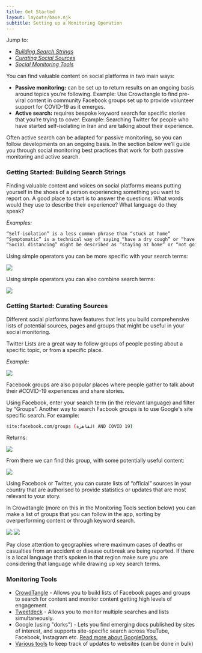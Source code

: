 ```yaml
---
title: Get Started
layout: layouts/base.njk
subtitle: Setting up a Monitoring Operation
---
```


Jump to:
- _<a href="#searchstrings">Building Search Strings</a>_
- _<a href="#curatingsources">Curating Social Sources</a>_
- _<a href="#monitoringtools">Social Monitoring Tools</a>_

You can find valuable content on social platforms in two main ways:

- **Passive monitoring:** can be set up to return results on an ongoing basis around topics you’re following. Example: Use Crowdtangle to find pre-viral content in community Facebook groups set up to provide volunteer support for COVID-19 as it emerges.
- **Active search:** requires bespoke keyword search for specific stories that you’re trying to cover. Example: Searching Twitter for people who have started self-isolating in Iran and are talking about their experience.

Often active search can be adapted for passive monitoring, so you can follow developments on an ongoing basis. In the section below we’ll guide you through social monitoring best practices that work for both passive monitoring and active search.

<h3 id="searchstrings">Getting Started: Building Search Strings</h3>
Finding valuable content and voices on social platforms means putting yourself in the shoes of a person experiencing something you want to report on. A good place to start is to answer the questions: What words would they use to describe their experience? What language do they speak?

_Examples:_

```bash
“Self-isolation” is a less common phrase than “stuck at home”
“Symptomatic” is a technical way of saying “have a dry cough” or “have a high fever”
“Social distancing” might be described as “staying at home” or “not going out”
```

Using simple operators you can be more specific with your search terms:

<img src="/images/operators2.jpeg" class="center, responsive">

Using simple operators you can also combine search terms:

<img src="/images/operators.jpeg" class="center, responsive">

<h3 id="curatingsources">Getting Started: Curating Sources</h3>
Different social platforms have features that lets you build comprehensive lists of potential sources, pages and groups that might be useful in your social monitoring.

Twitter Lists are a great way to follow groups of people posting about a specific topic, or from a specific place. 

_Example:_

<a href="https://twitter.com/i/lists/1233373419640623104" target="_blank"><img src="/images/TwitterList.png" class="center, responsive"></a>

Facebook groups are also popular places where people gather to talk about their #COVID-19 experiences and share stories.

Using Facebook, enter your search term (in the relevant language) and filter by “Groups”. Another way to search Facbook groups is to use Google's site specific search. For example:

```bash
site:facebook.com/groups (القاهرة AND COVID 19)
```

Returns:

<img src="/images/googlesitesearch.png" class="center, responsive">

From there we can find this group, with some potentially useful content:

<img src="/images/facebookgroup.png" class="center, responsive">

Using Facebook or Twitter, you can curate lists of “official” sources in your country that are authorised to provide statistics or updates that are most relevant to your story.  

In Crowdtangle (more on this in the Monitoring Tools section below) you can make a list of groups that you can follow in the app, sorting by overperforming content or through keyword search.

<img src="/images/crowdtangle1.png" class="center, responsive">
<img src="/images/crowdtangle2.png" class="center, responsive">

Pay close attention to geographies where maximum cases of deaths or casualties from an accident or disease outbreak are being reported. If there is a local language that’s spoken in that region make sure you are considering that language while drawing up key search terms.

<h3 id="monitoringtools">Monitoring Tools</h3>

- [CrowdTangle](https://crowdtangle.com) - Allows you to build lists of Facebook pages and groups to search for content and monitor content getting high levels of engagement.
- [Tweetdeck](https://tweetdeck.com) - Allows you to monitor multiple searches and lists simultaneously.
- Google (using "dorks") - Lets you find emerging docs published by sites of interest, and supports site-specific search across YouTube, Facebook, Instagram etc. [Read more about GoogleDorks.](https://exposingtheinvisible.org/guides/google-dorking/)
- [Various tools](https://www.osintessentials.com/monitoring) to keep track of updates to websites (can be done in bulk)

